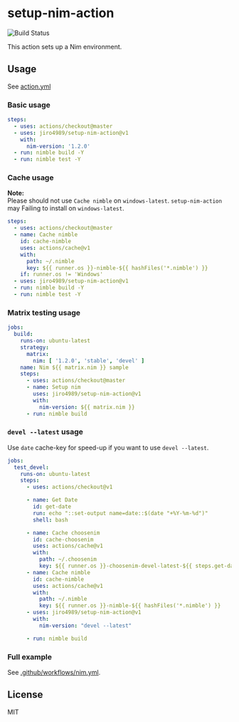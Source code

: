 # setup-nim-action

![Build Status](https://github.com/jiro4989/setup-nim-action/workflows/build/badge.svg)

This action sets up a Nim environment.

## Usage

See [action.yml](action.yml)

### Basic usage

```yaml
steps:
  - uses: actions/checkout@master
  - uses: jiro4989/setup-nim-action@v1
    with:
      nim-version: '1.2.0'
  - run: nimble build -Y
  - run: nimble test -Y
```

### Cache usage

**Note:**  
Please should not use `Cache nimble` on `windows-latest`.
`setup-nim-action` may Failing to install on `windows-latest`.

```yaml
steps:
  - uses: actions/checkout@master
  - name: Cache nimble
    id: cache-nimble
    uses: actions/cache@v1
    with:
      path: ~/.nimble
      key: ${{ runner.os }}-nimble-${{ hashFiles('*.nimble') }}
    if: runner.os != 'Windows'
  - uses: jiro4989/setup-nim-action@v1
  - run: nimble build -Y
  - run: nimble test -Y
```

### Matrix testing usage

```yaml
jobs:
  build:
    runs-on: ubuntu-latest
    strategy:
      matrix:
        nim: [ '1.2.0', 'stable', 'devel' ]
    name: Nim ${{ matrix.nim }} sample
    steps:
      - uses: actions/checkout@master
      - name: Setup nim
        uses: jiro4989/setup-nim-action@v1
        with:
          nim-version: ${{ matrix.nim }}
      - run: nimble build
```

### `devel --latest` usage

Use `date` cache-key for speed-up if you want to use `devel --latest`.

```yaml
jobs:
  test_devel:
    runs-on: ubuntu-latest
    steps:
      - uses: actions/checkout@v1

      - name: Get Date
        id: get-date
        run: echo "::set-output name=date::$(date "+%Y-%m-%d")"
        shell: bash

      - name: Cache choosenim
        id: cache-choosenim
        uses: actions/cache@v1
        with:
          path: ~/.choosenim
          key: ${{ runner.os }}-choosenim-devel-latest-${{ steps.get-date.outputs.date }}
      - name: Cache nimble
        id: cache-nimble
        uses: actions/cache@v1
        with:
          path: ~/.nimble
          key: ${{ runner.os }}-nimble-${{ hashFiles('*.nimble') }}
      - uses: jiro4989/setup-nim-action@v1
        with:
          nim-version: "devel --latest"

      - run: nimble build
```

### Full example

See [.github/workflows/nim.yml](.github/workflows/nim.yml).

## License

MIT

